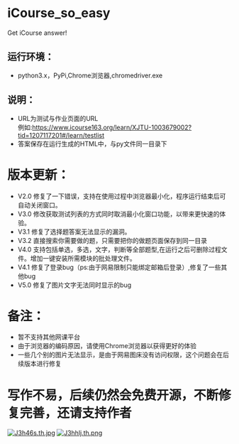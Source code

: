 # iCourse_so_easy
Get iCourse answer!

## 运行环境：
+ python3.x，PyPi,Chrome浏览器,chromedriver.exe<br>
## 说明：<br>
+ URL为测试与作业页面的URL     
 例如:https://www.icourse163.org/learn/XJTU-1003679002?tid=1207117201#/learn/testlist<br>
+ 答案保存在运行生成的HTML中，与py文件同一目录下

# 版本更新：
+ V2.0 修复了一下错误，支持在使用过程中浏览器最小化，程序运行结束后可自动关闭窗口。
+ V3.0 修改获取测试列表的方式同时取消最小化窗口功能，以带来更快速的体验。
+ V3.1 修复了选择题答案无法显示的漏洞。
+ V3.2 直接搜索你需要做的题，只需要把你的做题页面保存到同一目录
+ V4.0 支持包括单选，多选，文字，判断等全部题型,在运行之后可删除过程文件。增加一键安装所需模块的批处理文件。
+ V4.1 修复了登录bug（ps:由于网易限制只能绑定邮箱后登录）,修复了一些其他bug
+ V5.0 修复了图片文字无法同时显示的bug
# 备注：
+ 暂不支持其他网课平台
+ 由于浏览器的编码原因，请使用Chrome浏览器以获得更好的体验
+ 一些几个别的图片无法显示，是由于网易图床没有访问权限，这个问题会在后续版本进行修复
# 写作不易，后续仍然会免费开源，不断修复完善，还请支持作者
[![J3h46s.th.jpg](https://s1.ax1x.com/2020/04/21/J3h46s.th.jpg)](https://imgchr.com/i/J3h46s) [![J3hhlj.th.png](https://s1.ax1x.com/2020/04/21/J3hhlj.th.png)](https://imgchr.com/i/J3hhlj)
